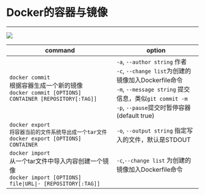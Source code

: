 # Docker的容器与镜像
---
![](/assets/containerimage.png)

|command|option|
|-|-|
|`docker commit`<br>根据容器生成一个新的镜像<br>`docker commit [OPTIONS] CONTAINER [REPOSITORY[:TAG]]`|`-a`, `--author string`    	作者<br>`-c`, `--change list`为创建的镜像加入Dockerfile命令<br>`-m`, `--message string` 提交信息，类似`git commit -m`<br>`-p`, `--pause`提交时暂停容器 (default true)|
|`docker export`<br>`将容器当前的文件系统导出成一个tar文件`<br>`docker export [OPTIONS] CONTAINER`<br>|`-o`, `--output string`  指定写入的文件，默认是STDOUT<br>|
|`docker import`<br>从一个tar文件中导入内容创建一个镜像<br>`docker import [OPTIONS] file\|URL\|- [REPOSITORY[:TAG]]`|`-c`,`--change list` 为创建的镜像加入Dockerfile命令<br><br>|
